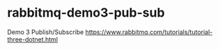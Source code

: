 # rabbitmq-demo3-pub-sub
Demo 3 Publish/Subscribe
https://www.rabbitmq.com/tutorials/tutorial-three-dotnet.html
